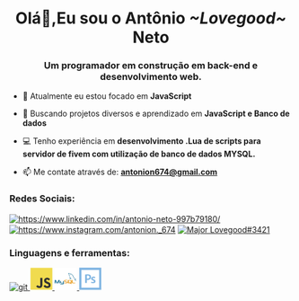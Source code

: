 <h1 align="center">Olá👋,Eu sou o Antônio <i>~Lovegood~</i> Neto</h1>
<h3 align="center">Um programador em construção em back-end e desenvolvimento web.</h3>

- 🔭 Atualmente eu estou focado em **JavaScript**

- 👯 Buscando projetos diversos e aprendizado em **JavaScript e Banco de dados**

- 💻 Tenho experiência em **desenvolvimento .Lua de scripts para servidor de fivem com utilização de banco de dados MYSQL.**

- 📫 Me contate através de: **antonion674@gmail.com**

<h3 align="left">Redes Sociais:</h3>
<p align="left">
<a href="https://linkedin.com/in/https://www.linkedin.com/in/antonio-neto-997b79180/" target="blank"><img align="center" src="https://raw.githubusercontent.com/rahuldkjain/github-profile-readme-generator/master/src/images/icons/Social/linked-in-alt.svg" alt="https://www.linkedin.com/in/antonio-neto-997b79180/" height="30" width="40" /></a>
<a href="https://instagram.com/https://www.instagram.com/antonion._674" target="blank"><img align="center" src="https://raw.githubusercontent.com/rahuldkjain/github-profile-readme-generator/master/src/images/icons/Social/instagram.svg" alt="https://www.instagram.com/antonion._674" height="30" width="40" /></a>
<a href="https://discord.gg/Major Lovegood#3421" target="blank"><img align="center" src="https://raw.githubusercontent.com/rahuldkjain/github-profile-readme-generator/master/src/images/icons/Social/discord.svg" alt="Major Lovegood#3421" height="30" width="40" /></a>
</p>

<h3 align="left">Linguagens e ferramentas:</h3>
<p align="left"> <a href="https://git-scm.com/" target="_blank" rel="noreferrer"> <img src="https://www.vectorlogo.zone/logos/git-scm/git-scm-icon.svg" alt="git" width="40" height="40"/> </a> <a href="https://developer.mozilla.org/en-US/docs/Web/JavaScript" target="_blank" rel="noreferrer"> <img src="https://raw.githubusercontent.com/devicons/devicon/master/icons/javascript/javascript-original.svg" alt="javascript" width="40" height="40"/> </a> <a href="https://www.mysql.com/" target="_blank" rel="noreferrer"> <img src="https://raw.githubusercontent.com/devicons/devicon/master/icons/mysql/mysql-original-wordmark.svg" alt="mysql" width="40" height="40"/> </a> <a href="https://www.photoshop.com/en" target="_blank" rel="noreferrer"> <img src="https://raw.githubusercontent.com/devicons/devicon/master/icons/photoshop/photoshop-line.svg" alt="photoshop" width="40" height="40"/> </a> </p>
